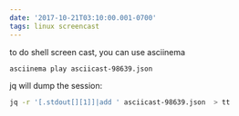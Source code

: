 ```yaml
---
date: '2017-10-21T03:10:00.001-0700'
tags: linux screencast
---
```


to do shell screen cast, you can use asciinema

```sh
asciinema play asciicast-98639.json 
```

jq will dump the session:

```sh
jq -r '[.stdout[][1]]|add ' asciicast-98639.json  > tt
```